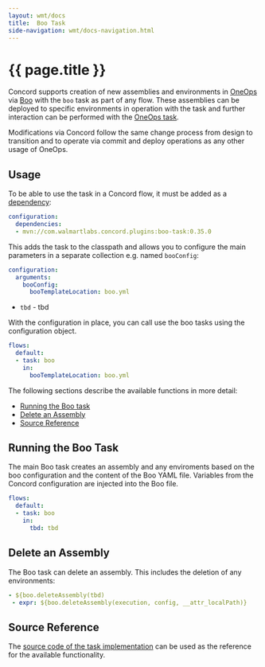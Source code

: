 ```yaml
---
layout: wmt/docs
title:  Boo Task
side-navigation: wmt/docs-navigation.html
---
```


# {{ page.title }}

Concord supports creation of new assemblies and environments in
[OneOps](http://oneops.com/) via
[Boo](https://github.com/oneops/boo)
with the `boo` task as part of any flow. These assemblies can be deployed to
specific environments in operation with the task and further interaction can be
performed with the
[OneOps task](./oneops.html).

Modifications via Concord follow the same change process from design to
transition and to operate via commit and deploy operations as any other usage
of OneOps.


<a name="usage"/>

## Usage

To be able to use the task in a Concord flow, it must be added as a
[dependency](../getting-started/concord-dsl.html#dependencies):

```yaml
configuration:
  dependencies:
  - mvn://com.walmartlabs.concord.plugins:boo-task:0.35.0
```

This adds the task to the classpath and allows you to configure the main
parameters in a separate collection e.g. named `booConfig`:

```yaml
configuration:
  arguments:
    booConfig:
      booTemplateLocation: boo.yml
```

- `tbd` - tbd

With the configuration in place, you can call use the boo tasks using the
configuration object.

```yaml
flows:
  default:
  - task: boo
    in:
      booTemplateLocation: boo.yml
```

The following sections describe the available functions in more detail:

- [Running the Boo task](#run)
- [Delete an Assembly](#delete)
- [Source Reference](#source)


<a name="run"/>

## Running the Boo Task

The main Boo task creates an assembly and any enviroments based on the boo
configuration and the content of the Boo YAML file. Variables from the Concord
configuration are injected into the Boo file.


```yaml
flows:
  default:
  - task: boo
    in: 
      tbd: tbd
```

<a name="delete"/>

## Delete an Assembly

The Boo task can delete an assembly. This includes the deletion of any
environments:

```yaml
- ${boo.deleteAssembly(tbd)
 - expr: ${boo.deleteAssembly(execution, config, __attr_localPath)}
```


<a name="source"/>

## Source Reference

The [source code of the task implementation](${concord_plugins_source}tree/master/tasks/boo)
can be used as the reference for the available functionality.

